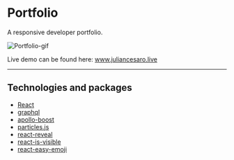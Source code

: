 # Portfolio

A responsive developer portfolio.

![Portfolio-gif](https://user-images.githubusercontent.com/42017431/111271822-d824e100-8685-11eb-9395-1f6b279c1fed.gif)

Live demo can be found here: www.juliancesaro.live

---

## Technologies and packages

- [React](https://reactjs.org/)
- [graphql](https://graphql.org/) 
- [apollo-boost](https://www.apollographql.com/docs/react/get-started/)
- [particles.js](https://github.com/VincentGarreau/particles.js/)
- [react-reveal](https://github.com/rnosov/react-reveal)
- [react-is-visible](https://github.com/lessp/react-is-visible)
- [react-easy-emoji](https://github.com/appfigures/react-easy-emoji)
